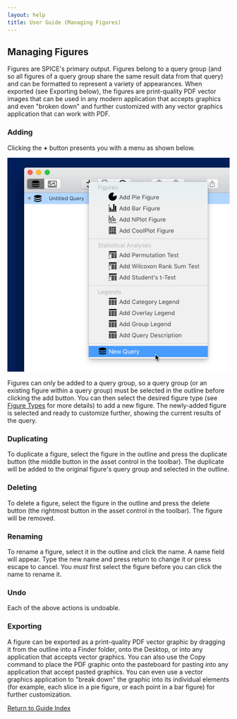 ```yaml
---
layout: help
title: User Guide (Managing Figures)
---
```


## Managing Figures

Figures are SPICE's primary output. Figures belong to a query group (and so all figures of a query group share the same result data from that query) and can be formatted to represent a variety of appearances. When exported (see Exporting below), the figures are print-quality PDF vector images that can be used in any modern application that accepts graphics and even "broken down" and further customized with any vector graphics application that can work with PDF.

### Adding

Clicking the **+** button presents you with a menu as shown below.

![Add Asset Menu](images/toolbaraddquery.png "Add Asset Menu")

Figures can only be added to a query group, so a query group (or an existing figure within a query group) must be selected in the outline before clicking the add button. You can then select the desired figure type (see [Figure Types](guide-figuretypes) for more details) to add a new figure. The newly-added figure is selected and ready to customize further, showing the current results of the query.

### Duplicating

To duplicate a figure, select the figure in the outline and press the duplicate button (the middle button in the asset control in the toolbar). The duplicate will be added to the original figure's query group and selected in the outline.

### Deleting

To delete a figure, select the figure in the outline and press the delete button (the rightmost button in the asset control in the toolbar). The figure will be removed.

### Renaming

To rename a figure, select it in the outline and click the name. A name field will appear. Type the new name and press return to change it or press escape to cancel. You *must* first select the figure before you can click the name to rename it.

### Undo

Each of the above actions is undoable.

### Exporting

A figure can be exported as a print-quality PDF vector graphic by dragging it from the outline into a Finder folder, onto the Desktop, or into any application that accepts vector graphics. You can also use the Copy command to place the PDF graphic onto the pasteboard for pasting into any application that accept pasted graphics. You can even use a vector graphics application to "break down" the graphic into its individual elements (for example, each slice in a pie figure, or each point in a bar figure) for further customization.

[Return to Guide Index](guide)
